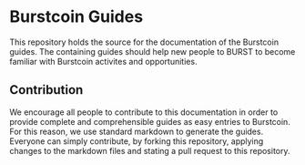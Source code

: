 # Burstcoin Guides

This repository holds the source for the documentation of the Burstcoin guides. The containing guides should help new people to BURST to become familiar with Burstcoin activites and opportunities.

## Contribution

We encourage all people to contribute to this documentation in order to provide complete and comprehensible guides as easy entries to Burstcoin. For this reason, we use standard markdown to generate the guides. Everyone can simply contribute, by forking this repository, applying changes to the markdown files and stating a pull request to this repository.
